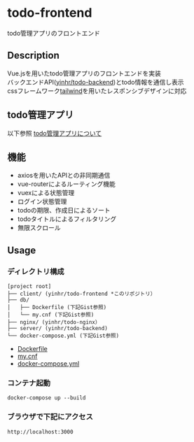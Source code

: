 # todo-frontend
todo管理アプリのフロントエンド

## Description
Vue.jsを用いたtodo管理アプリのフロントエンドを実装  
バックエンドAPI([yinhr/todo-backend](https://github.com/yinhr/todo-backend))とtodo情報を通信し表示  
cssフレームワーク[tailwind](https://tailwindcss.com/)を用いたレスポンシブデザインに対応

## todo管理アプリ
以下参照 
[todo管理アプリについて](https://www.notion.so/prmcy/ToDo-14f83b283c4b4bd088ee9f11ebe5be13)

## 機能
* axiosを用いたAPIとの非同期通信
* vue-routerによるルーティング機能
* vuexによる状態管理
* ログイン状態管理
* todoの期限、作成日によるソート
* todoタイトルによるフィルタリング
* 無限スクロール

## Usage

### ディレクトリ構成
```
[project root]
├── client/ (yinhr/todo-frontend *このリポジトリ）
├── db/
│   ├── Dockerfile (下記Gist参照)
│   └── my.cnf (下記Gist参照)
├── nginx/ (yinhr/todo-nginx）
├── server/ (yinhr/todo-backend)
└── docker-compose.yml (下記Gist参照)
```
* [Dockerfile](https://gist.github.com/yinhr/3ff5456bc9859af9de7bde2923b84f94)
* [my.cnf](https://gist.github.com/yinhr/ee5fe7dc88831de8f5994447c89cff93)
* [docker-compose.yml](https://gist.github.com/yinhr/bfe1c20f700df5fca2a44ad18f7f3102)

### コンテナ起動
```
docker-compose up --build
```

### ブラウザで下記にアクセス
```
http://localhost:3000
```


